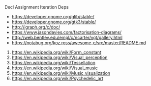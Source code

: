 
Decl
Assignment
Iteration
Deps

- https://developer.gnome.org/glib/stable/
- https://developer.gnome.org/gtk3/stable/
- http://igraph.org/c/doc/
- https://www.jasondavies.com/factorisation-diagrams/
- http://web.bentley.edu/empl/c/ncarter/vgt/gallery.html
- https://notabug.org/koz.ross/awesome-c/src/master/README.md 

1. https://en.wikipedia.org/wiki/Form_constant
2. https://en.wikipedia.org/wiki/Visual_perception
3. https://en.wikipedia.org/wiki/Tessellation
4. https://en.wikipedia.org/wiki/Visual_music
5. https://en.wikipedia.org/wiki/Music_visualization
6. https://en.wikipedia.org/wiki/Psychedelic_art
